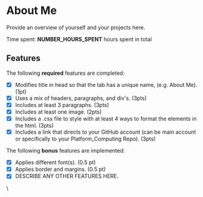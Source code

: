 # About Me

Provide an overview of yourself and your projects here.

Time spent: **NUMBER_HOURS_SPENT** hours spent in total

## Features

The following **required** features are completed:

- [X] Modifies title in head so that the tab has a unique name, (e.g. About Me). (1pt)
- [X] Uses a mix of headers, paragraphs, and div's. (3pts)
- [X] Includes at least 3 paragraphs. (3pts)
- [X] Includes at least one image. (2pts)
- [X] Includes a .css file to style with at least 4 ways to format the elements in the html. (3pts)
- [X] Includes a link that directs to your GitHub account (can be main account or specifically to your Platform_Computing Repo). (3pts)

The following **bonus** features are implemented:

- [X] Applies different font(s). (0.5 pt)
- [X] Applies border and margins. (0.5 pt)
- [X] DESCRIBE ANY OTHER FEATURES HERE.

\
